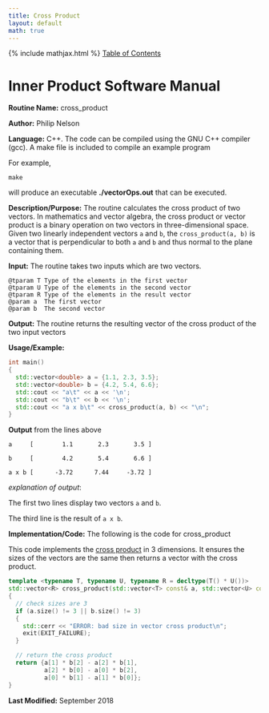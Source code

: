 ```yaml
---
title: Cross Product
layout: default
math: true
---
```

{% include mathjax.html %}
<a href="https://philipnelson5.github.io/math4610/SoftwareManual"> Table of Contents </a>
# Inner Product Software Manual

**Routine Name:** cross_product

**Author:** Philip Nelson

**Language:** C++. The code can be compiled using the GNU C++ compiler (gcc). A make file is included to compile an example program

For example,

```
make
```

will produce an executable **./vectorOps.out** that can be executed.

**Description/Purpose:** The routine calculates the cross product of two vectors. In mathematics and vector algebra, the cross product or vector product is a binary operation on two vectors in three-dimensional space. Given two linearly independent vectors `a` and `b`, the `cross_product(a, b)` is a vector that is perpendicular to both `a` and `b` and thus normal to the plane containing them.

**Input:** The routine takes two inputs which are two vectors.

```
@tparam T Type of the elements in the first vector
@tparam U Type of the elements in the second vector
@tparam R Type of the elements in the result vector
@param a  The first vector
@param b  The second vector
```

**Output:** The routine returns the resulting vector of the cross product of the two input vectors

**Usage/Example:**

``` cpp
int main()
{
  std::vector<double> a = {1.1, 2.3, 3.5};
  std::vector<double> b = {4.2, 5.4, 6.6};
  std::cout << "a\t" << a << '\n';
  std::cout << "b\t" << b << '\n';
  std::cout << "a x b\t" << cross_product(a, b) << "\n";
}
```

**Output** from the lines above
```
a     [        1.1       2.3       3.5 ]

b     [        4.2       5.4       6.6 ]

a x b [      -3.72      7.44     -3.72 ]
```

_explanation of output_:

The first two lines display two vectors `a` and `b`.

The third line is the result of `a x b`.

**Implementation/Code:** The following is the code for cross_product

This code implements the [cross product](https://en.wikipedia.org/wiki/Cross_product) in 3 dimensions. It ensures the sizes of the vectors are the same then returns a vector with the cross product.

``` cpp
template <typename T, typename U, typename R = decltype(T() * U())>
std::vector<R> cross_product(std::vector<T> const& a, std::vector<U> const& b)
{
  // check sizes are 3
  if (a.size() != 3 || b.size() != 3)
  {
    std::cerr << "ERROR: bad size in vector cross product\n";
    exit(EXIT_FAILURE);
  }

  // return the cross product
  return {a[1] * b[2] - a[2] * b[1],
          a[2] * b[0] - a[0] * b[2],
          a[0] * b[1] - a[1] * b[0]};
}
```

**Last Modified:** September 2018
